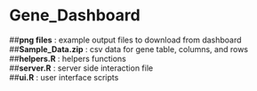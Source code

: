 # Gene_Dashboard

##**png files** : example output files to download from dashboard  
##**Sample_Data.zip** : csv data for gene table, columns, and rows  
##**helpers.R** : helpers functions  
##**server.R** : server side interaction file  
##**ui.R** : user interface scripts  
